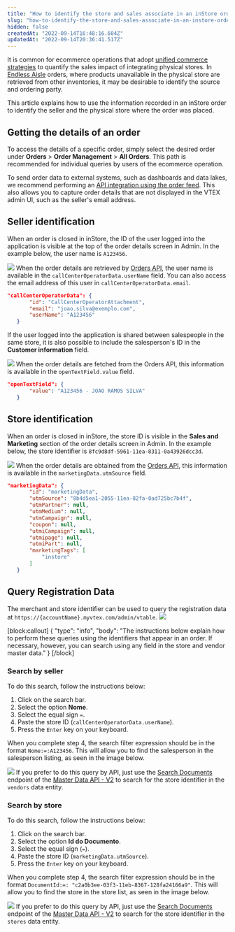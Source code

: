 ```yaml
---
title: "How to identify the store and sales associate in an inStore order"
slug: "how-to-identify-the-store-and-sales-associate-in-an-instore-order"
hidden: false
createdAt: "2022-09-14T16:48:16.604Z"
updatedAt: "2022-09-14T20:36:41.517Z"
---
```

It is common for ecommerce operations that adopt [unified commerce strategies](https://help.vtex.com/en/tracks/unified-commerce-strategies--3WGDRRhc3vf1MJb9zGncnv) to quantify the sales impact of integrating physical stores. In [Endless Aisle](https://help.vtex.com/en/tracks/unified-commerce-strategies--3WGDRRhc3vf1MJb9zGncnv/40KMlmGI5tN0r0KPCDWgGn) orders, where products unavailable in the physical store are retrieved from other inventories, it may be desirable to identify the source and ordering party.

This article explains how to use the information recorded in an inStore order to identify the seller and the physical store where the order was placed.

## Getting the details of an order

To access the details of a specific order, simply select the desired order under **Orders** > **Order Management** > **All Orders**. This path is recommended for individual queries by users of the ecommerce operation.

To send order data to external systems, such as dashboards and data lakes, we recommend performing an [API integration using the order feed](https://developers.vtex.com/vtex-developer-docs/docs/erp-integration-set-up-order-integration). This also allows you to capture order details that are not displayed in the VTEX admin UI, such as the seller's email address.

## Seller identification

When an order is closed in inStore, the ID of the user logged into the application is visible at the top of the order details screen in Admin. In the example below, the user name is `A123456`.


![](https://files.readme.io/5a6f515-Screenshot_2022-09-14_at_15-09-09_https___storecomponents.myvtex.com.png)
When the order details are retrieved by [Orders API](https://developers.vtex.com/vtex-developer-docs/reference/orders), the user name is available in the `callCenterOperatorData.userName` field. You can also access the email address of this user in `callCenterOperatorData.email`.

```json
"callCenterOperatorData": {
       "id": "CallCenterOperatorAttachment",
       "email": "joao.silva@exemplo.com",
       "userName": "A123456"
   }
```

If the user logged into the application is shared between salespeople in the same store, it is also possible to include the salesperson's ID in the **Customer information** field.


![](https://files.readme.io/27787ee-Screenshot_2022-09-14_at_16-59-32_https___storecomponents.myvtex.com.png)
When the order details are fetched from the Orders API, this information is available in the `openTextField.value` field.

```json
"openTextField": {
       "value": "A123456 - JOAO RAMOS SILVA"
   }
```

## Store identification

When an order is closed in inStore, the store ID is visible in the **Sales and Marketing** section of the order details screen in Admin. In the example below, the store identifier is `8fc9d8df-5961-11ea-8311-0a43926dcc3d`.


![](https://files.readme.io/2fa2f5f-Screenshot_2022-09-14_at_16-56-29_https___vtexinstoredev.myvtex.com.png)
When the order details are obtained from the [Orders API](ref:orders-api-overview), this information is available in the `marketingData.utmSource` field.

```json
"marketingData": {
       "id": "marketingData",
       "utmSource": "8b4d5ea1-2055-11ea-82fa-0ad725bc7b4f",
       "utmPartner": null,
       "utmMedium": null,
       "utmCampaign": null,
       "coupon": null,
       "utmiCampaign": null,
       "utmipage": null,
       "utmiPart": null,
       "marketingTags": [
           "instore"
       ]
   }
```

## Query Registration Data

The merchant and store identifier can be used to query the registration data at `https://{accountName}.myvtex.com/admin/vtable`. 
![](https://files.readme.io/a90909c-Screenshot_2022-09-14_at_17-06-18_https___vtexinstoredev.myvtex.com.png)

[block:callout]
{
  "type": "info",
  "body": "The instructions below explain how to perform these queries using the identifiers that appear in an order. If necessary, however, you can search using any field in the store and vendor master data."
}
[/block]
### Search by seller

To do this search, follow the instructions below:

1. Click on the search bar.
2. Select the option **Nome**.
3. Select the equal sign `=`.
4. Paste the store ID (`callCenterOperatorData.userName`).
5. Press the `Enter` key on your keyboard.

When you complete step 4, the search filter expression should be in the format `Nome:=:A123456`. This will allow you to find the salesperson in the salesperson listing, as seen in the image below.

![](https://files.readme.io/e4cfd68-Screenshot_2022-09-14_at_17-09-57_https___vtexinstoredev.myvtex.com.png)
If you prefer to do this query by API, just use the [Search Documents](https://developers.vtex.com/vtex-developer-docs/reference/search#searchdocuments) endpoint of the [Master Data API - V2](https://developers.vtex.com/reference/master-data-api-v2-overview) to search for the store identifier in the `vendors` data entity.

### Search by store

To do this search, follow the instructions below:

1. Click on the search bar.
2. Select the option **Id do Documento**.
3. Select the equal sign (`=`).
4. Paste the store ID (`marketingData.utmSource`).
5. Press the `Enter` key on your keyboard.

When you complete step 4, the search filter expression should be in the format `DocumentId:=: "c2a0b3ee-03f3-11eb-8367-128fa24166a9"`. This will allow you to find the store in the store list, as seen in the image below.

![](https://files.readme.io/961049e-Screenshot_2022-09-14_at_17-30-41_https___vtexinstoredev.myvtex.com.png)
If you prefer to do this query by API, just use the [Search Documents](https://developers.vtex.com/vtex-developer-docs/reference/search#searchdocuments) endpoint of the [Master Data API - V2](https://developers.vtex.com/reference/master-data-api-v2-overview) to search for the store identifier in the `stores` data entity.